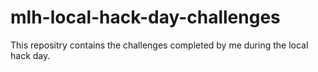 # mlh-local-hack-day-challenges
This repositry contains the challenges completed by me during the local hack day.
